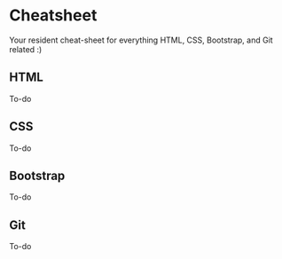 # Cheatsheet
Your resident cheat-sheet for everything HTML, CSS, Bootstrap, and Git related :)

## HTML
To-do

## CSS
To-do

## Bootstrap
To-do

## Git
To-do

